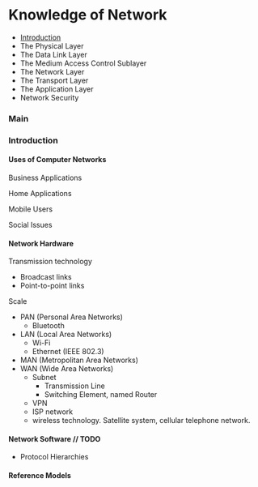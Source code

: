 # Knowledge of Network

- [Introduction](#intr)
- The Physical Layer
- The Data Link Layer
- The Medium Access Control Sublayer
- The Network Layer
- The Transport Layer
- The Application Layer
- Network Security

### Main

<h3 id="intr"></h3>

### Introduction

#### Uses of Computer Networks

Business Applications

Home Applications

Mobile Users

Social Issues



#### Network Hardware

Transmission technology 

- Broadcast links 
- Point-to-point links

Scale

- PAN (Personal Area Networks)
  - Bluetooth
- LAN (Local Area Networks)
  - Wi-Fi
  - Ethernet (IEEE 802.3)
- MAN (Metropolitan Area Networks)
- WAN (Wide Area Networks)
  - Subnet
    - Transmission Line
    - Switching Element, named Router
  - VPN
  - ISP network
  - wireless technology. Satellite system, cellular telephone network.

#### Network Software // TODO

- Protocol Hierarchies

#### Reference Models

